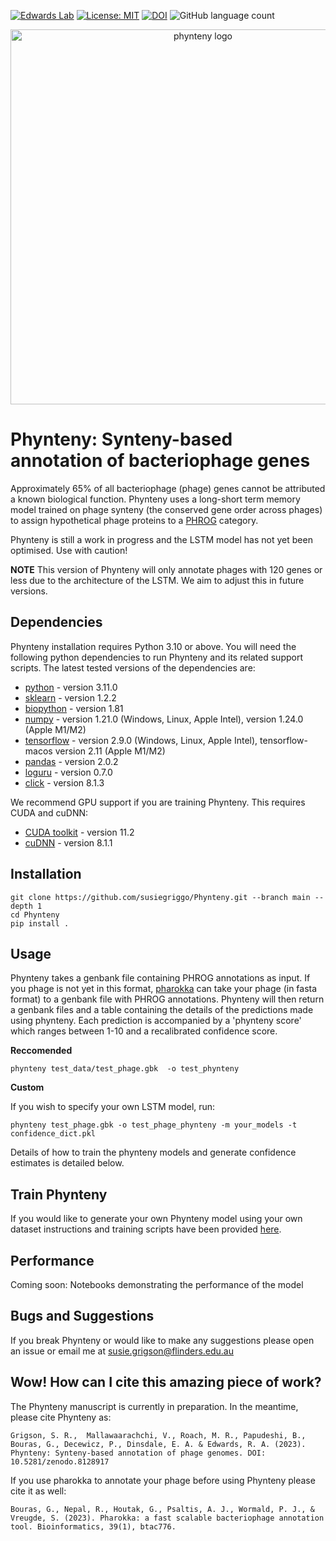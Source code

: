 [![Edwards Lab](https://img.shields.io/badge/Bioinformatics-EdwardsLab-03A9F4)](https://edwards.sdsu.edu/research)
[![License: MIT](https://img.shields.io/badge/License-MIT-yellow.svg)](https://opensource.org/licenses/MIT)
[![DOI](https://zenodo.org/badge/548652990.svg)](https://zenodo.org/badge/latestdoi/548652990)
![GitHub language count](https://img.shields.io/github/languages/count/susiegriggo/Phynteny) 


<p align="center">
  <img src="https://raw.githubusercontent.com/susiegriggo/Phynteny/no_unknowns/phynteny_logo.png" width="600" title="phynteny logo" alt="phynteny logo">
</p>

Phynteny: Synteny-based annotation of bacteriophage genes 
=============== 

Approximately 65% of all bacteriophage (phage) genes cannot be attributed a known biological function. Phynteny uses a long-short term memory model trained on phage synteny (the conserved gene order across phages) to assign hypothetical phage proteins to a [PHROG](https://phrogs.lmge.uca.fr/) category. 

Phynteny is still a work in progress and the LSTM model has not yet been optimised. Use with caution! 

**NOTE** This version of Phynteny will only annotate phages with 120 genes or less due to the architecture of the LSTM. We aim to adjust this in future versions. 


## Dependencies
Phynteny installation requires Python 3.10 or above. You will need the following python dependencies to run Phynteny and its related support scripts. The latest tested versions of the dependencies are: 
* [python](https://www.python.org/) - version 3.11.0 
* [sklearn](https://scikit-learn.org/stable/) - version 1.2.2 
* [biopython](https://biopython.org/) - version 1.81
* [numpy](https://numpy.org/) - version 1.21.0 (Windows, Linux, Apple Intel), version 1.24.0 (Apple M1/M2)
* [tensorflow](https://www.tensorflow.org/) - version 2.9.0 (Windows, Linux, Apple Intel), tensorflow-macos version 2.11 (Apple M1/M2)
* [pandas](https://pandas.pydata.org/) - version 2.0.2
* [loguru](https://loguru.readthedocs.io/en/stable/) - version 0.7.0
* [click](https://click.palletsprojects.com/en/8.1.x/) - version 8.1.3 <br> 

We recommend GPU support if you are training Phynteny. This requires CUDA and cuDNN:
* [CUDA toolkit](https://developer.nvidia.com/cuda-toolkit) - version 11.2 
* [cuDNN](https://developer.nvidia.com/cudnn) - version 8.1.1 

## Installation 

```
git clone https://github.com/susiegriggo/Phynteny.git --branch main --depth 1 
cd Phynteny 
pip install . 
```

## Usage 

Phynteny takes a genbank file containing PHROG annotations as input. If you phage is not yet in this format, [pharokka](https://github.com/gbouras13/pharokka) can take your phage (in fasta format) to a genbank file with PHROG annotations.  Phynteny will then return a genbank files and a table containing the details of the predictions made using phynteny. Each prediction is accompanied by a 'phynteny score' which ranges between 1-10 and a recalibrated confidence score. 

**Reccomended**  
```
phynteny test_data/test_phage.gbk  -o test_phynteny
```

**Custom** 

If you wish to specify your own LSTM model, run: 

```
phynteny test_phage.gbk -o test_phage_phynteny -m your_models -t confidence_dict.pkl 
```
Details of how to train the phynteny models and generate confidence estimates is detailed below. 

## Train Phynteny 

If you would like to generate your own Phynteny model using your own dataset instructions and training scripts have been provided [here](https://github.com/susiegriggo/Phynteny/tree/no_unknowns/train_phynteny).

## Performance 

Coming soon: Notebooks demonstrating the performance of the model 

## Bugs and Suggestions 

If you break Phynteny or would like to make any suggestions please open an issue or email me at susie.grigson@flinders.edu.au 

## Wow! How can I cite this amazing piece of work? 

The Phynteny manuscript is currently in preparation. In the meantime, please cite Phynteny as: 
```
Grigson, S. R.,  Mallawaarachchi, V., Roach, M. R., Papudeshi, B., Bouras, G., Decewicz, P., Dinsdale, E. A. & Edwards, R. A. (2023). Phynteny: Synteny-based annotation of phage genomes. DOI: 10.5281/zenodo.8128917
```

If you use pharokka to annotate your phage before using Phynteny please cite it as well: 
```
Bouras, G., Nepal, R., Houtak, G., Psaltis, A. J., Wormald, P. J., & Vreugde, S. (2023). Pharokka: a fast scalable bacteriophage annotation tool. Bioinformatics, 39(1), btac776.
```

